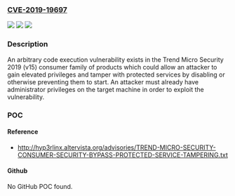 ### [CVE-2019-19697](https://cve.mitre.org/cgi-bin/cvename.cgi?name=CVE-2019-19697)
![](https://img.shields.io/static/v1?label=Product&message=Trend%20Micro%20Security%20(Consumer)&color=blue)
![](https://img.shields.io/static/v1?label=Version&message=n%2Fa&color=blue)
![](https://img.shields.io/static/v1?label=Vulnerability&message=Arbitrary%20Code%20Execution&color=brighgreen)

### Description

An arbitrary code execution vulnerability exists in the Trend Micro Security 2019 (v15) consumer family of products which could allow an attacker to gain elevated privileges and tamper with protected services by disabling or otherwise preventing them to start. An attacker must already have administrator privileges on the target machine in order to exploit the vulnerability.

### POC

#### Reference
- http://hyp3rlinx.altervista.org/advisories/TREND-MICRO-SECURITY-CONSUMER-SECURITY-BYPASS-PROTECTED-SERVICE-TAMPERING.txt

#### Github
No GitHub POC found.

